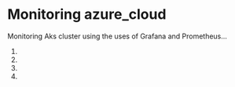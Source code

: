 # Monitoring azure_cloud

Monitoring Aks cluster using the uses of Grafana and Prometheus...  

1.
2.
3.
4.
